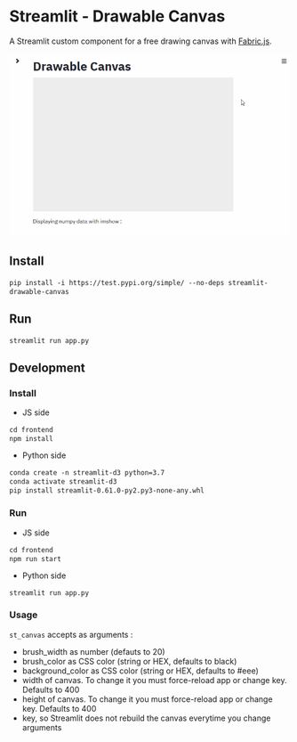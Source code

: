 # Streamlit - Drawable Canvas

A Streamlit custom component for a free drawing canvas with [Fabric.js](http://fabricjs.com/).

![](./img/demo.gif)

## Install

```shell script
pip install -i https://test.pypi.org/simple/ --no-deps streamlit-drawable-canvas
```

## Run

```shell script
streamlit run app.py
```

## Development 

### Install

* JS side

```shell script
cd frontend
npm install
```

* Python side 

```shell script
conda create -n streamlit-d3 python=3.7
conda activate streamlit-d3
pip install streamlit-0.61.0-py2.py3-none-any.whl
```

### Run

* JS side

```shell script
cd frontend
npm run start
```

* Python side

```shell script
streamlit run app.py
```

### Usage

`st_canvas` accepts as arguments :
* brush_width as number (defauts to 20)
* brush_color as CSS color (string or HEX, defaults to black)
* background_color as CSS color (string or HEX, defaults to #eee)
* width of canvas. To change it you must force-reload app or change key. Defaults to 400
* height of canvas. To change it you must force-reload app or change key. Defaults to 400
* key, so Streamlit does not rebuild the canvas everytime you change arguments
